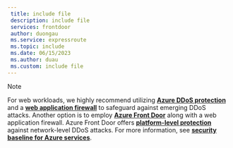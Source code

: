 ```yaml
---
 title: include file
 description: include file
 services: frontdoor
 author: duongau
 ms.service: expressroute
 ms.topic: include
 ms.date: 06/15/2023
 ms.author: duau
 ms.custom: include file
---
```


> [!NOTE]
> For web workloads, we highly recommend utilizing [**Azure DDoS protection**](../articles/ddos-protection/ddos-protection-overview.md) and a [**web application firewall**](../articles/web-application-firewall/overview.md) to safeguard against emerging DDoS attacks. Another option is to employ [**Azure Front Door**](../articles/frontdoor/web-application-firewall.md) along with a web application firewall. Azure Front Door offers [**platform-level protection**](../articles/frontdoor/front-door-ddos.md) against network-level DDoS attacks. For more information, see [**security baseline for Azure services**](/security/benchmark/azure/security-baselines-overview).